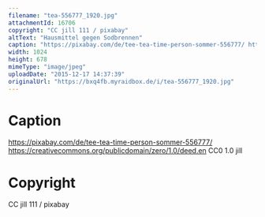 ```yaml
---
filename: "tea-556777_1920.jpg"
attachmentId: 16706
copyright: "CC jill 111 / pixabay"
altText: "Hausmittel gegen Sodbrennen"
caption: "https://pixabay.com/de/tee-tea-time-person-sommer-556777/ https://creativecommons.org/publicdomain/zero/1.0/deed.en CC0 1.0 jill"
width: 1024
height: 678
mimeType: "image/jpeg"
uploadDate: "2015-12-17 14:37:39"
originalUrl: "https://bxq4fb.myraidbox.de/i/tea-556777_1920.jpg"
---
```


# Caption

https://pixabay.com/de/tee-tea-time-person-sommer-556777/ https://creativecommons.org/publicdomain/zero/1.0/deed.en CC0 1.0 jill

# Copyright

CC jill 111 / pixabay
